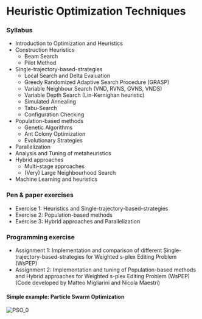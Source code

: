 # Heuristic Optimization Techniques

### Syllabus
- Introduction to Optimization and Heuristics
- Construction Heuristics
  * Beam Search
  * Pilot Method
- Single-trajectory-based-strategies
  * Local Search and Delta Evaluation
  * Greedy Randomized Adaptive Search Procedure (GRASP)
  * Variable Neighbour Search (VND, RVNS, GVNS, VNDS)
  * Variable Depth Search (Lin-Kernighan heuristic)
  * Simulated Annealing
  * Tabu-Search
  * Configuration Checking
- Population-based methods
  * Genetic Algorithms
  * Ant Colony Optimization
  * Evolutionary Strategies
- Parallelization
- Analysis and Tuning of metaheuristics
- Hybrid approaches
  * Multi-stage approaches
  * (Very) Large Neighbourhood Search
- Machine Learning and heuristics

### Pen & paper exercises
- Exercise 1: Heuristics and Single-trajectory-based-strategies
- Exercise 2: Population-based methods
- Exercise 3: Hybrid approaches and Parallelization

### Programming exercise
- Assignment 1: Implementation and comparison of different Single-trajectory-based-strategies for Weighted s-plex Editing Problem (WsPEP)
- Assignment 2: Implementation and tuning of Population-based methods and Hybrid approaches for Weighted s-plex Editing Problem (WsPEP)
(Code developed by Matteo Migliarini and Nicola Maestri)

#### Simple example: Particle Swarm Optimization

![PSO_0](https://github.com/NicolaMaestri00/Heuristic-Optimization-Algorithms/assets/104208237/cfda947a-788e-46c7-9cd7-3c8a0bab2166)


